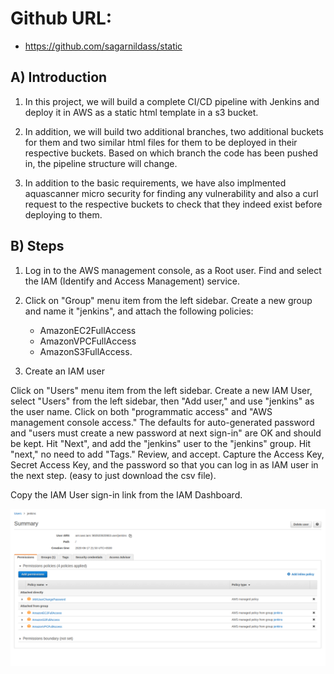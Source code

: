 # Github URL: 

- https://github.com/sagarnildass/static

## A) Introduction

1. In this project, we will build a complete CI/CD pipeline with Jenkins and deploy it in AWS as a static html template in a s3 bucket.

2. In addition, we will build two additional branches, two additional buckets for them and two similar html files for them to be deployed in their respective buckets. Based on which branch the code has been pushed in, the pipeline structure will change.

3. In addition to the basic requirements, we have also implmented aquascanner micro security for finding any vulnerability and also a curl request to the respective buckets to check that they indeed exist before deploying to them.

## B) Steps

1. Log in to the AWS management console, as a Root user. Find and select the IAM (Identify and Access Management) service.

2. Click on "Group" menu item from the left sidebar. Create a new group and name it "jenkins", and attach the following policies:

	- AmazonEC2FullAccess
	- AmazonVPCFullAccess
	- AmazonS3FullAccess.

3. Create an IAM user

Click on "Users" menu item from the left sidebar. Create a new IAM User, select "Users" from the left sidebar, then "Add user," and use "jenkins" as the user name. Click on both "programmatic access" and "AWS management console access." The defaults for auto-generated password and "users must create a new password at next sign-in" are OK and should be kept. Hit "Next", and add the "jenkins" user to the "jenkins" group. Hit "next," no need to add "Tags." Review, and accept. Capture the Access Key, Secret Access Key, and the password so that you can log in as IAM user in the next step. (easy to just download the csv file).

Copy the IAM User sign-in link from the IAM Dashboard.

![IAM USER](screenshots/screenshot-01.png)


